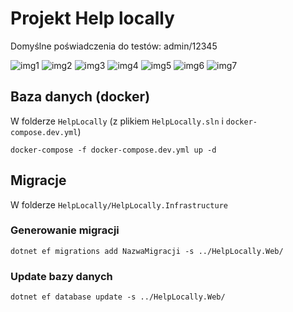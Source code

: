 # Projekt Help locally

Domyślne poświadczenia do testów: admin/12345

![img1](https://i.imgur.com/HtuRmHL.png)
![img2](https://i.imgur.com/dZJoASV.png)
![img3](https://i.imgur.com/4I7s6u0.png)
![img4](https://i.imgur.com/2xY6z3i.png)
![img5](https://i.imgur.com/Uv2ugvO.png)
![img6](https://i.imgur.com/VsFOmlz.png)
![img7](https://i.imgur.com/dk79wmS.png)

## Baza danych (docker)

W folderze `HelpLocally` (z plikiem `HelpLocally.sln` i `docker-compose.dev.yml`)
    
    docker-compose -f docker-compose.dev.yml up -d

## Migracje

W folderze `HelpLocally/HelpLocally.Infrastructure`

### Generowanie migracji

    dotnet ef migrations add NazwaMigracji -s ../HelpLocally.Web/

### Update bazy danych 

    dotnet ef database update -s ../HelpLocally.Web/
